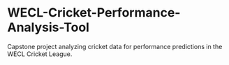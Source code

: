 # WECL-Cricket-Performance-Analysis-Tool
Capstone project analyzing cricket data for performance predictions in the WECL Cricket League.
